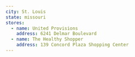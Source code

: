 ```yaml
---
city: St. Louis
state: missouri
stores:
  - name: United Provisions
    address: 6241 Delmar Boulevard
  - name: The Healthy Shopper
    address: 139 Concord Plaza Shopping Center
---
```


